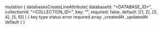 mutation {
    databasesCreateLineAttribute(
        databaseId: "<DATABASE_ID>",
        collectionId: "<COLLECTION_ID>",
        key: "",
        required: false,
        default: [[1, 2], [3, 4], [5, 6]]
    ) {
        key
        type
        status
        error
        required
        array
        _createdAt
        _updatedAt
        default
    }
}

